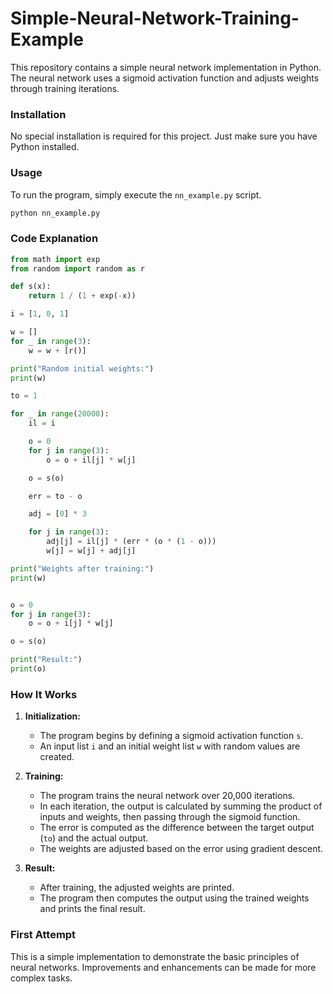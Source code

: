 # Simple-Neural-Network-Training-Example

This repository contains a simple neural network implementation in Python. The neural network uses a sigmoid activation function and adjusts weights through training iterations.

### Installation

No special installation is required for this project. Just make sure you have Python installed.

### Usage

To run the program, simply execute the `nn_example.py` script.

```bash
python nn_example.py
```

### Code Explanation

```python
from math import exp
from random import random as r

def s(x):
    return 1 / (1 + exp(-x))

i = [1, 0, 1]

w = []
for _ in range(3):
    w = w + [r()]

print("Random initial weights:")
print(w)

to = 1  

for _ in range(20000):
    il = i

    o = 0
    for j in range(3):
        o = o + il[j] * w[j]

    o = s(o)   

    err = to - o

    adj = [0] * 3

    for j in range(3):
        adj[j] = il[j] * (err * (o * (1 - o)))
        w[j] = w[j] + adj[j]

print("Weights after training:")
print(w)


o = 0
for j in range(3):
    o = o + i[j] * w[j]

o = s(o) 

print("Result:")
print(o)
```

### How It Works

1. **Initialization:**
   - The program begins by defining a sigmoid activation function `s`.
   - An input list `i` and an initial weight list `w` with random values are created.

2. **Training:**
   - The program trains the neural network over 20,000 iterations.
   - In each iteration, the output is calculated by summing the product of inputs and weights, then passing through the sigmoid function.
   - The error is computed as the difference between the target output (`to`) and the actual output.
   - The weights are adjusted based on the error using gradient descent.

3. **Result:**
   - After training, the adjusted weights are printed.
   - The program then computes the output using the trained weights and prints the final result.

### First Attempt

This is a simple implementation to demonstrate the basic principles of neural networks. Improvements and enhancements can be made for more complex tasks.
